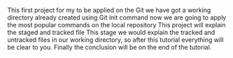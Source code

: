 This first project for my to be applied on the Git
we have got a working directory already created using Git init command
now we are going to apply the most popular commands on the local repository
This project will explain the staged and tracked file
This stage we would explain the tracked and untracked files in our working directory, so after this tutorial everything will be clear to you.
Finally the conclusion will be on the end of the tutorial.